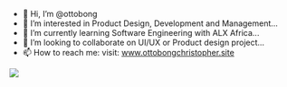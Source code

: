 - 👋 Hi, I’m @ottobong
- 👀 I’m interested in Product Design, Development and Management...
- 🌱 I’m currently learning Software Engineering with ALX Africa...
- 💞️ I’m looking to collaborate on UI/UX or Product design project...
- 📫 How to reach me: visit: www.ottobongchristopher.site

<!---
ottobong/ottobong is a ✨ special ✨ repository because its `README.md` (this file) appears on your GitHub profile.
You can click the Preview link to take a look at your changes.
--->


<img src = "https://github-readme-stats.vercel.app/api?username=ottobong&&show_icons=true&title_color=ffffff&icon_color=bb2acf&text_color=daf7dc&bg_color=151515
">
